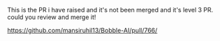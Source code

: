 This is the PR i have raised and it's not been merged and it's level 3 PR.
could you review and merge it!

https://github.com/mansiruhil13/Bobble-AI/pull/766/
